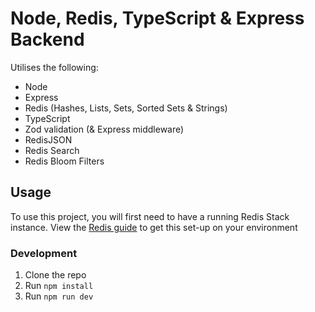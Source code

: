 # Node, Redis, TypeScript & Express Backend

Utilises the following:

- Node
- Express
- Redis (Hashes, Lists, Sets, Sorted Sets & Strings)
- TypeScript
- Zod validation (& Express middleware)
- RedisJSON
- Redis Search
- Redis Bloom Filters

## Usage

To use this project, you will first need to have a running Redis Stack instance. View the [Redis guide](https://redis.io/docs/latest/operate/oss_and_stack/install/) to get this set-up on your environment

### Development

1. Clone the repo
2. Run `npm install`
3. Run `npm run dev`